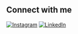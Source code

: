 ## Connect with me

[![Instagram](https://img.shields.io/badge/-Instagram-E4405F?style=flat-square&logo=instagram&logoColor=white)](https://www.instagram.com/tamtastic.bass)
[![LinkedIn](https://img.shields.io/badge/-LinkedIn-0077B5?style=flat-square&logo=linkedin&logoColor=white)](https://www.linkedin.com/in/mayank-tamta-b1b443279/)

